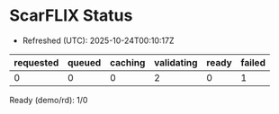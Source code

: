 ﻿# ScarFLIX Status

* Refreshed (UTC): 2025-10-24T00:10:17Z

| requested | queued | caching | validating | ready | failed |
|-----------|--------|---------|------------|-------|--------|
| 0 | 0 | 0 | 2 | 0 | 1 |

Ready (demo/rd): 1/0
